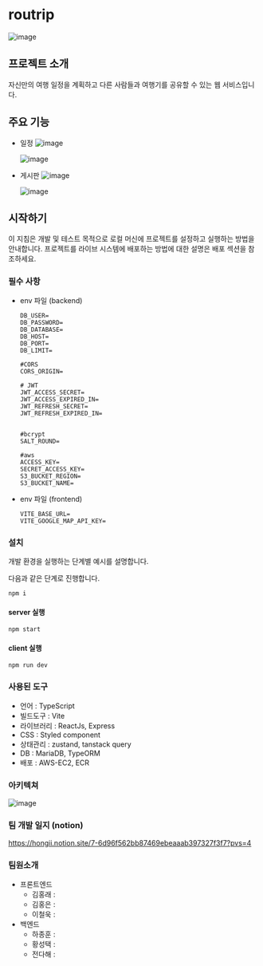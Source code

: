 # routrip
![image](https://github.com/7days-routrip/routrip/assets/66871221/bd89a73f-8621-4a7d-940f-bbfa1a51939b)


## 프로젝트 소개
자신만의 여행 일정을 계획하고 다른 사람들과 여행기를 공유할 수 있는 웹 서비스입니다.

## 주요 기능

- 일정
  ![image](https://github.com/7days-routrip/routrip/assets/66871221/0ad688b8-04f6-43b0-9ac3-dbc53a9cec7f)

  ![image](https://github.com/7days-routrip/routrip/assets/66871221/b24b0ebb-a68f-4ed9-838a-c3e1accae7ce)

- 게시판
  ![image](https://github.com/7days-routrip/routrip/assets/66871221/0edfec16-af73-4cb7-8e8d-c7aa4ae6a099)
  
  ![image](https://github.com/7days-routrip/routrip/assets/66871221/1af6cd14-3f52-45cb-9367-38bfb9eec4d0)


## 시작하기
이 지침은 개발 및 테스트 목적으로 로컬 머신에 프로젝트를 설정하고 실행하는 방법을 안내합니다. 프로젝트를 라이브 시스템에 배포하는 방법에 대한 설명은 배포 섹션을 참조하세요.

### 필수 사항
- env 파일 (backend)
  ```env
  DB_USER=
  DB_PASSWORD=
  DB_DATABASE=
  DB_HOST= 
  DB_PORT=
  DB_LIMIT=
  
  #CORS
  CORS_ORIGIN=
  
  # JWT
  JWT_ACCESS_SECRET=
  JWT_ACCESS_EXPIRED_IN=
  JWT_REFRESH_SECRET=
  JWT_REFRESH_EXPIRED_IN=
  
  
  #bcrypt
  SALT_ROUND=
  
  #aws
  ACCESS_KEY=
  SECRET_ACCESS_KEY=
  S3_BUCKET_REGION=
  S3_BUCKET_NAME=
  ```
- env 파일 (frontend)
  ```env
  VITE_BASE_URL= 
  VITE_GOOGLE_MAP_API_KEY=
  ```

### 설치
개발 환경을 실행하는 단계별 예시를 설명합니다.

다음과 같은 단계로 진행합니다.

```
npm i
```

#### server 실행

```
npm start
```

#### client 실행

```
npm run dev
```

### 사용된 도구
- 언어 : TypeScript
- 빌드도구 : Vite
- 라이브러리 : ReactJs, Express
- CSS : Styled component
- 상태관리 : zustand, tanstack query
- DB :  MariaDB, TypeORM
- 배포 : AWS-EC2, ECR

### 아키텍쳐
![image](https://github.com/7days-routrip/routrip/assets/66871221/6292f74c-325b-42bc-b558-007eed246563)

### 팀 개발 일지 (notion)
https://hongii.notion.site/7-6d96f562bb87469ebeaaab397327f3f7?pvs=4

### 팀원소개
- 프론트엔드
  - 김홍래 :
  - 김홍은 :
  - 이철욱 :
- 백엔드
  - 하종훈 :
  - 황성택 :
  - 전다해 :

